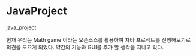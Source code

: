 # JavaProject
java_project

현재 우리는 Math game 이라는 오픈소스를 활용하여 자바 프로젝트를 진행해보기로 의견을 모으게 되었다.
약간의 기능과 GUI를 추가 할 생각을 지니고 있다.
